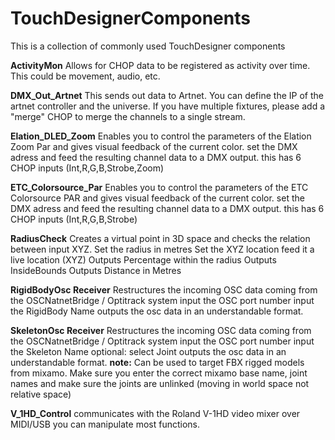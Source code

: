 # TouchDesignerComponents
This is a collection of commonly used TouchDesigner components

**ActivityMon**
Allows for CHOP data to be registered as activity over time. This could be movement, audio, etc.

**DMX_Out_Artnet**
This sends out data to Artnet. You can define the IP of the artnet controller and the universe.
If you have multiple fixtures, please add a "merge" CHOP to merge the channels to a single stream.

**Elation_DLED_Zoom**
Enables you to control the parameters of the Elation Zoom Par and gives visual feedback of the current color.
set the DMX adress and feed the resulting channel data to a DMX output.
this has 6 CHOP inputs (Int,R,G,B,Strobe,Zoom)

**ETC_Colorsource_Par**
Enables you to control the parameters of the ETC Colorsource PAR and gives visual feedback of the current color.
set the DMX adress and feed the resulting channel data to a DMX output.
this has 6 CHOP inputs (Int,R,G,B,Strobe)

**RadiusCheck**
Creates a virtual point in 3D space and checks the relation between input XYZ.
Set the radius in metres
Set the XYZ location
feed it a live location (XYZ)
Outputs Percentage within the radius
Outputs InsideBounds
Outputs Distance in Metres

**RigidBodyOsc Receiver**
Restructures the incoming OSC data coming from the OSCNatnetBridge / Optitrack system
input the OSC port number
input the RigidBody Name
outputs the osc data in an understandable format.

**SkeletonOsc Receiver**
Restructures the incoming OSC data coming from the OSCNatnetBridge / Optitrack system
input the OSC port number
input the Skeleton Name
optional: select Joint
outputs the osc data in an understandable format.
**note:**
Can be used to target FBX rigged models from mixamo. Make sure you enter the correct mixamo base name, joint names and make sure the joints are unlinked (moving in world space not relative space)

**V_1HD_Control**
communicates with the Roland V-1HD video mixer over MIDI/USB
you can manipulate most functions.
